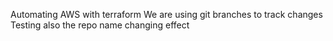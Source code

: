Automating AWS with terraform
We are using git branches to track changes
Testing also the repo name changing effect
